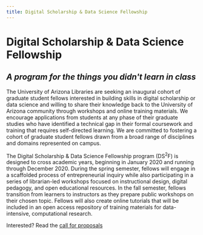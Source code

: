 ```yaml
---
title: Digital Scholarship & Data Science Fellowship
---
```


# Digital Scholarship & Data Science Fellowship

## _A program for the things you didn't learn in class_

The University of Arizona Libraries are seeking an inaugural cohort of graduate student fellows interested in building skills in digital scholarship or data science and willing to share their knowledge back to the University of Arizona community through workshops and online training materials. We encourage applications from students at any phase of their graduate studies who have identified a technical gap in their formal coursework and training that requires self-directed learning. We are committed to fostering a cohort of graduate student fellows drawn from a broad range of disciplines and domains represented on campus.

The Digital Scholarship & Data Science Fellowship program (DS<sup>2</sup>F) is designed to cross academic years, beginning in January 2020 and running through December 2020. During the spring semester, fellows will engage in a scaffolded process of entrepreneurial inquiry while also participating in a series of librarian-led workshops focused on instructional design, digital pedagogy, and open educational resources. In the fall semester, fellows transition from learners to instructors as they prepare public workshops on their chosen topic. Fellows will also create online tutorials that will be included in an open access repository of training materials for data-intensive, computational research.

Interested? Read the [call for proposals](cfp.md)

